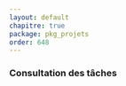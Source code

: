 ```yaml
---
layout: default
chapitre: true
package: pkg_projets
order: 648
---
```


### Consultation des tâches

<!-- TODO backend-3 : pkg_projets - Consultation des tâches -->